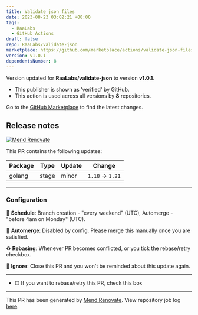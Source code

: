 ```yaml
---
title: Validate json files
date: 2023-08-23 03:02:21 +00:00
tags:
  - RaaLabs
  - GitHub Actions
draft: false
repo: RaaLabs/validate-json
marketplace: https://github.com/marketplace/actions/validate-json-files
version: v1.0.1
dependentsNumber: 8
---
```



Version updated for **RaaLabs/validate-json** to version **v1.0.1**.
- This publisher is shown as 'verified' by GitHub.
- This action is used across all versions by **8** repositories.

Go to the [GitHub Marketplace](https://github.com/marketplace/actions/validate-json-files) to find the latest changes.

## Release notes

[![Mend Renovate](https://app.renovatebot.com/images/banner.svg)](https://renovatebot.com)

This PR contains the following updates:

| Package | Type | Update | Change |
|---|---|---|---|
| golang | stage | minor | `1.18` -> `1.21` |

---

### Configuration

📅 **Schedule**: Branch creation - "every weekend" (UTC), Automerge - "before 4am on Monday" (UTC).

🚦 **Automerge**: Disabled by config. Please merge this manually once you are satisfied.

♻ **Rebasing**: Whenever PR becomes conflicted, or you tick the rebase/retry checkbox.

🔕 **Ignore**: Close this PR and you won't be reminded about this update again.

---

 - [ ] <!-- rebase-check -->If you want to rebase/retry this PR, check this box

---

This PR has been generated by [Mend Renovate](https://www.mend.io/free-developer-tools/renovate/). View repository job log [here](https://developer.mend.io/github/RaaLabs/validate-json).
<!--renovate-debug:eyJjcmVhdGVkSW5WZXIiOiIzNi41Ni4wIiwidXBkYXRlZEluVmVyIjoiMzYuNTYuMCIsInRhcmdldEJyYW5jaCI6Im1haW4ifQ==-->
